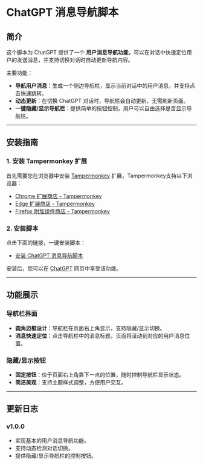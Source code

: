 # ChatGPT 消息导航脚本

## 简介

这个脚本为 ChatGPT 提供了一个 **用户消息导航功能**，可以在对话中快速定位用户的发送消息，并支持切换对话时自动更新导航内容。

主要功能：
- **导航用户消息**：生成一个侧边导航栏，显示当前对话中的用户消息，并支持点击快速跳转。
- **动态更新**：在切换 ChatGPT 对话时，导航栏会自动更新，无需刷新页面。
- **一键隐藏/显示导航栏**：提供简单的按钮控制，用户可以自由选择是否显示导航栏。

---

## 安装指南

### 1. 安装 Tampermonkey 扩展
首先需要您在浏览器中安装 [Tampermonkey](https://www.tampermonkey.net/) 扩展，Tampermonkey支持以下浏览器：

- [Chrome 扩展商店 - Tampermonkey](https://chrome.google.com/webstore/detail/dhdgffkkebhmkfjojejmpbldmpobfkfo)
- [Edge 扩展商店 - Tampermonkey](https://microsoftedge.microsoft.com/addons/detail/%E7%AF%A1%E6%94%B9%E7%8C%B4/iikmkjmpaadaobahmlepeloendndfphd)
- [Firefox 附加组件商店 - Tampermonkey](https://addons.mozilla.org/firefox/addon/tampermonkey/)

### 2. 安装脚本
点击下面的链接，一键安装脚本：

- [安装 ChatGPT 消息导航脚本](https://github.com/telly3e/ChatGPT-message-navigation/raw/refs/heads/master/script.user.js)

安装后，您可以在 [ChatGPT](https://chatgpt.com) 网页中享受该功能。

---

## 功能展示

### 导航栏界面
- **圆角边框设计**：导航栏在页面右上角显示，支持隐藏/显示切换。
- **消息快速定位**：点击导航栏中的消息标题，页面将滚动到对应的用户消息位置。

### 隐藏/显示按钮
- **固定按钮**：位于页面右上角靠下一点的位置，随时控制导航栏显示状态。
- **简洁美观**：支持主题样式调整，方便用户交互。

---

## 更新日志

### v1.0.0
- 实现基本的用户消息导航功能。
- 支持动态检测对话切换。
- 提供隐藏/显示导航栏的控制按钮。




